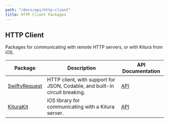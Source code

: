 ```yaml
---
path: "/docs/api/http-client"
title: HTTP Client Packages
---
```


 ## HTTP Client

 Packages for communicating with remote HTTP servers, or with Kitura from iOS.

 | Package      | Description | API Documentation |
 | ----------- | ----------- | ------- |
 | [SwiftyRequest](https://github.com/Kitura-Next/SwiftyRequest) | HTTP client, with support for JSON, Codable, and built-in circuit breaking. | [API](https://ibm-swift.github.io/SwiftyRequest/) |
 | [KituraKit](https://github.com/Kitura-Next/KituraKit) | iOS library for communicating with a Kitura server. | [API](https://ibm-swift.github.io/KituraKit/) |